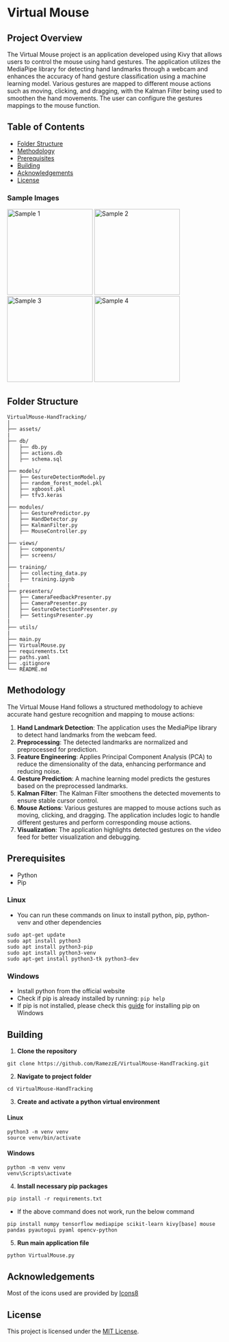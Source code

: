# Virtual Mouse

## Project Overview

The Virtual Mouse project is an application developed using Kivy that allows users to control the mouse using hand gestures. The application utilizes the MediaPipe library for detecting hand landmarks through a webcam and enhances the accuracy of hand gesture classification using a machine learning model. Various gestures are mapped to different mouse actions such as moving, clicking, and dragging, with the Kalman Filter being used to smoothen the hand movements. The user can configure the gestures mappings to the mouse function.

## Table of Contents

- [Folder Structure](#folder-structure)
- [Methodology](#methodology)
- [Prerequisites](#prerequisites)
- [Building](#building)
- [Acknowledgements](#acknowledgements)
- [License](#license)

### Sample Images

<p align="left">
  <img src="https://github.com/RamezzE/VirtualMouse-HandTracking/assets/117018553/b76efedd-cf1e-4100-bd72-6b639ade0e38" alt="Sample 1" height="200">
  <img src="https://github.com/RamezzE/VirtualMouse-HandTracking/assets/117018553/3c52bc8f-24af-43c6-9c3c-627f80620de4" alt="Sample 2" height="200">
  <img src="https://github.com/RamezzE/VirtualMouse-HandTracking/assets/117018553/04d02d5a-4357-46d8-94d9-fbf0de08adb6" alt="Sample 3" height="200">
  <img src="https://github.com/RamezzE/VirtualMouse-HandTracking/assets/117018553/15e4f54f-552d-4e8d-8662-62ca61ac7b02" alt="Sample 4" height="200">
</p>

## Folder Structure

```plaintext
VirtualMouse-HandTracking/
│
├── assets/
|
├── db/
│   ├── db.py
│   ├── actions.db
│   ├── schema.sql
│
├── models/
│   ├── GestureDetectionModel.py
│   ├── random_forest_model.pkl
│   ├── xgboost.pkl
│   ├── tfv3.keras
│
├── modules/
│   ├── GesturePredictor.py
│   ├── HandDetector.py
│   ├── KalmanFilter.py
│   ├── MouseController.py
│
├── views/
│   ├── components/
│   ├── screens/
│
├── training/
│   ├── collecting_data.py
│   ├── training.ipynb
|
├── presenters/
│   ├── CameraFeedbackPresenter.py
│   ├── CameraPresenter.py
│   ├── GestureDetectionPresenter.py
│   ├── SettingsPresenter.py
|
├── utils/
|
├── main.py
├── VirtualMouse.py
├── requirements.txt
├── paths.yaml
├── .gitignore
└── README.md
```

## Methodology

The Virtual Mouse Hand follows a structured methodology to achieve accurate hand gesture recognition and mapping to mouse actions:

1. **Hand Landmark Detection**: The application uses the MediaPipe library to detect hand landmarks from the webcam feed.
2. **Preprocessing**: The detected landmarks are normalized and preprocessed for prediction.
3. **Feature Engineering**: Applies Principal Component Analysis (PCA) to reduce the dimensionality of the data, enhancing performance and reducing noise.
4. **Gesture Prediction**: A machine learning model predicts the gestures based on the preprocessed landmarks.
5. **Kalman Filter**: The Kalman Filter smoothens the detected movements to ensure stable cursor control.
6. **Mouse Actions**: Various gestures are mapped to mouse actions such as moving, clicking, and dragging. The application includes logic to handle different gestures and perform corresponding mouse actions.
7. **Visualization**: The application highlights detected gestures on the video feed for better visualization and debugging.

## Prerequisites
- Python
- Pip

### Linux
- You can run these commands on linux to install python, pip, python-venv and other dependencies

```
sudo apt-get update
sudo apt install python3
sudo apt install python3-pip
sudo apt install python3-venv
sudo apt-get install python3-tk python3-dev
```

### Windows
- Install python from the official website
- Check if pip is already installed by running: `pip help`
- If pip is not installed, please check this [guide](https://www.geeksforgeeks.org/download-and-install-pip-latest-version/#windows) for installing pip on Windows

## Building

1. **Clone the repository**

```
git clone https://github.com/RamezzE/VirtualMouse-HandTracking.git
```

2. **Navigate to project folder**

```
cd VirtualMouse-HandTracking
```

3. **Create and activate a python virtual environment**

#### Linux

```
python3 -m venv venv
source venv/bin/activate
```

#### Windows

```
python -m venv venv
venv\Scripts\activate
```

4. **Install necessary pip packages**

```
pip install -r requirements.txt
``` 
- If the above command does not work, run the below command

```
pip install numpy tensorflow mediapipe scikit-learn kivy[base] mouse pandas pyautogui pyaml opencv-python
```

5. **Run main application file**

```
python VirtualMouse.py
```

## Acknowledgements

Most of the icons used are provided by [Icons8](https://icons8.com/)

## License

This project is licensed under the [MIT License](LICENSE).
